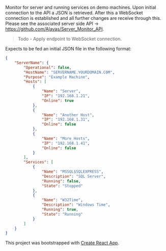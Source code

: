 Monitor for server and running services on demo machines. Upon initial connection to the API a JSON is retrieved. After this a WebSocket connection is established and all further changes are receive through this. Please see the associated server side API -> https://github.com/Alavas/Server_Monitor_API.

> Todo - Apply endpoint to WebSocket connection.

Expects to be fed an initial JSON file in the following format:

```json
{
	"ServerName": {
		"Operational": false,
		"HostName": "SERVERNAME.YOURDOMAIN.COM",
		"Purpose": "Example Machine",
		"Hosts": [
			{
				"Name": "Server",
				"IP": "192.168.1.21",
				"Online": true
			},
			{
				"Name": "Another Host",
				"IP": "192.168.1.31",
				"Online": false
			},
			{
				"Name": "More Hosts",
				"IP": "192.168.1.41",
				"Online": false
			}
		],
		"Services": [
			{
				"Name": "MSSQL$SQLEXPRESS",
				"Description": "SQL Server",
				"Running": false,
				"State": "Stopped"
			},
			{
				"Name": "W32Time",
				"Description": "Windows Time",
				"Running": true,
				"State": "Running"
			}
		]
	}
}
```

This project was bootstrapped with [Create React App](https://github.com/facebookincubator/create-react-app).
